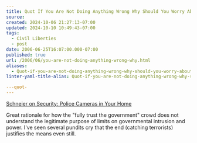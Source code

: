 ```yaml
---
title: Quot If You Are Not Doing Anything Wrong Why Should You Worry About Big Brother Quot-
source: 
created: 2024-10-06 21:27:13-07:00
updated: 2024-10-10 10:49:43-07:00
tags:
  - Civil Liberties
  - post
date: 2006-06-25T16:07:00.000-07:00
published: true
url: /2006/06/you-are-not-doing-anything-wrong-why.html
aliases:
  - Quot-if-you-are-not-doing-anything-wrong-why-should-you-worry-about-big-brother-quot-
linter-yaml-title-alias: Quot-if-you-are-not-doing-anything-wrong-why-should-you-worry-about-big-brother-quot-

---quot-
---
```



[Schneier on Security: Police Cameras in Your Home](https://www.schneier.com/blog/archives/2006/02/police_cameras.html "Schneier on Security: Police Cameras in Your Home")  
  
Great rationale for how the "fully trust the government" crowd does not understand the legitimate purpose of limits on governmental intrusion and power. I've seen several pundits cry that the end (catching terrorists) justifies the means even still.